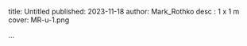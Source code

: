 title: Untitled
published: 2023-11-18
author: Mark_Rothko
desc : 1 x 1 m
cover: MR-u-1.png

...






